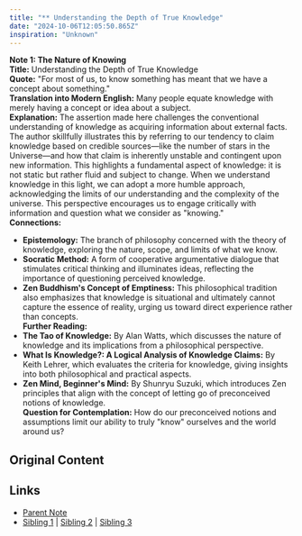 ```yaml
---
title: "** Understanding the Depth of True Knowledge"
date: "2024-10-06T12:05:50.865Z"
inspiration: "Unknown"
---
```


  
**Note 1: The Nature of Knowing**  
**Title:** Understanding the Depth of True Knowledge  
**Quote:** "For most of us, to know something has meant that we have a concept about something."  
**Translation into Modern English:** Many people equate knowledge with merely having a concept or idea about a subject.  
**Explanation:** The assertion made here challenges the conventional understanding of knowledge as acquiring information about external facts. The author skillfully illustrates this by referring to our tendency to claim knowledge based on credible sources—like the number of stars in the Universe—and how that claim is inherently unstable and contingent upon new information. This highlights a fundamental aspect of knowledge: it is not static but rather fluid and subject to change. When we understand knowledge in this light, we can adopt a more humble approach, acknowledging the limits of our understanding and the complexity of the universe. This perspective encourages us to engage critically with information and question what we consider as "knowing."  
**Connections:**  
- **Epistemology:** The branch of philosophy concerned with the theory of knowledge, exploring the nature, scope, and limits of what we know.  
- **Socratic Method:** A form of cooperative argumentative dialogue that stimulates critical thinking and illuminates ideas, reflecting the importance of questioning perceived knowledge.  
- **Zen Buddhism's Concept of Emptiness:** This philosophical tradition also emphasizes that knowledge is situational and ultimately cannot capture the essence of reality, urging us toward direct experience rather than concepts.  
**Further Reading:**  
- **The Tao of Knowledge:** By Alan Watts, which discusses the nature of knowledge and its implications from a philosophical perspective.  
- **What Is Knowledge?: A Logical Analysis of Knowledge Claims:** By Keith Lehrer, which evaluates the criteria for knowledge, giving insights into both philosophical and practical aspects.  
- **Zen Mind, Beginner's Mind:** By Shunryu Suzuki, which introduces Zen principles that align with the concept of letting go of preconceived notions of knowledge.  
**Question for Contemplation:** How do our preconceived notions and assumptions limit our ability to truly "know" ourselves and the world around us?  


## Original Content



## Links

- [Parent Note](/parent-note.md)
- [Sibling 1](/zettel1.md) | [Sibling 2](/zettel2.md) | [Sibling 3](/zettel3.md)
